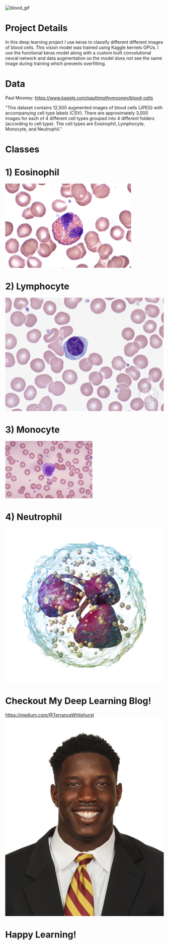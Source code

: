 ![blood_gif](https://user-images.githubusercontent.com/25434579/50574043-f1dff380-0dad-11e9-9aae-25ec9d7e2cf6.gif)

# Project Details
In this deep learning project I use keras to classify different different images of blood cells. This vision model was trained using Kaggle kernels GPUs. I use the functional keras model along with a custom built convolutional neural network and data augmentation so the model does not see the same image during training which prevents overfitting. 

# Data
Paul Mooney: https://www.kaggle.com/paultimothymooney/blood-cells

"This dataset contains 12,500 augmented images of blood cells (JPEG) with accompanying cell type labels (CSV). There are approximately 3,000 images for each of 4 different cell types grouped into 4 different folders (according to cell type). The cell types are Eosinophil, Lymphocyte, Monocyte, and Neutrophil."

# Classes

# 1) Eosinophil
![](images/eosinophil.JPG)

# 2) Lymphocyte
![](images/lymphocyte.jpg)

# 3) Monocyte
![](images/monocyte.jpg)

# 4) Neutrophil
![](images/neutrophil.png)
# Checkout My Deep Learning Blog!
https://medium.com/@TerranceWhitehurst
![](images/headshot.jpg)

# Happy Learning!
